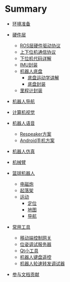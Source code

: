 # Summary

- [环境准备]()

- [硬件层](./硬件层/index.md)
    - [ROS层硬件驱动协议](./硬件层/硬件驱动协议.md)
    - [上下位机通信协议]()
    - [下位机代码详解]()
    - [IMU封装]()
    - [机器人底盘]()
        - [底盘运动学讲解]()
        - [底盘封装]()
    - [里程计封装]()


- [机器人导航]()
- [计算机视觉]()
- [机器人语音]()
    - [Respeaker方案]()
    - [Android手机方案]()


- [机器人仿真]()
- [机械臂]()
- [篮球机器人]()
    - [电磁炮]()
    - [起落架]()
    - [运动]()
        - [定位]()
        - [地图]()
        - [导航]()

- [常用工具]()
    - [移动端控制网关]()
    - [位姿调试服务器]()
    - [Qt小工具]()
    - [机器人键盘遥控]()
    - [机器人轮速转发调试器]()

- [参与文档贡献]()